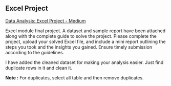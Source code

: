 ## Excel Project

[Data Analysis: Excel Project - Medium](https://medium.com/@khananns24/data-analysis-excel-project-26d22421b4e2)


Excel module final project. A dataset and sample report have been attached along with the complete guide to solve the project. Please complete the project, upload your solved Excel file, and include a mini report outlining the steps you took and the insights you gained. Ensure timely submission according to the guidelines.

I have added the cleaned dataset for making your analysis easier. Just find duplicate rows in it and clean it.

**Note :** For duplicates, select all table and then remove duplicates.
